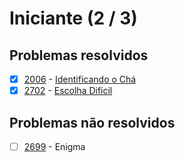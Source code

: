 # Iniciante (2 / 3)



## Problemas resolvidos

  - [x]  [2006](https://www.urionlinejudge.com.br/judge/pt/problems/view/2006) - [Identificando o Chá](https://github.com/potigol/uoj-potigol/blob/master/src/2000/2006.poti)
  - [x]  [2702](https://www.urionlinejudge.com.br/judge/pt/problems/view/2702) - [Escolha Difícil](https://github.com/potigol/uoj-potigol/blob/master/src/2700/2702.poti)

## Problemas não resolvidos

  - [ ]  [2699](https://www.urionlinejudge.com.br/judge/pt/problems/view/2699) - Enigma